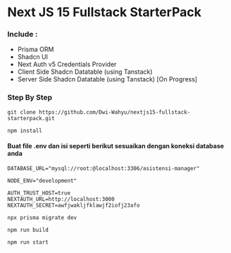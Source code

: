 # Next JS 15 Fullstack StarterPack

### Include :

- Prisma ORM
- Shadcn UI
- Next Auth v5 Credentials Provider
- Client Side Shadcn Datatable (using Tanstack)
- Server Side Shadcn Datatable (using Tanstack) [On Progress]

<!-- ![Deskripsi Gambar](URL_atau_Path_Gambar) -->

### Step By Step

```
git clone https://github.com/Dwi-Wahyu/nextjs15-fullstack-starterpack.git
```

```
npm install
```

#### Buat file .env dan isi seperti berikut sesuaikan dengan koneksi database anda

```
DATABASE_URL="mysql://root:@localhost:3306/asistensi-manager"

NODE_ENV="development"

AUTH_TRUST_HOST=true
NEXTAUTH_URL=http://localhost:3000
NEXTAUTH_SECRET=awfjwakljfklawjf2iofj23afo
```

```
npx prisma migrate dev
```

```
npm run build
```

```
npm run start
```
